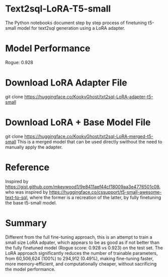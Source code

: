 # Text2sql-LoRA-T5-small
The Python notebooks document step by step process of finetuning t5-small model for text2sql generation using a LoRA adapter.

# Model Performance
Rogue: 0.928

# Download LoRA Adapter File
git clone https://huggingface.co/KookyGhost/txt2sql-LoRA-adapter-t5-small

# Download LoRA + Base Model File 
git clone https://huggingface.co/KookyGhost/txt2sql-LoRA-merged-t5-small
This is a merged model that can be used directly swithout the need to manually apply the adapter.

# Reference
Inspired by https://gist.github.com/mkeywood1/9e8411aef44cf18009aa3e4776501c08, who was inspired by https://huggingface.co/cssupport/t5-small-awesome-text-to-sql, where the former is a recreation of the latter, by fully finetuning the base t5-small model.

# Summary
Different from the full fine-tuning approach, this is an attempt to train a small size LoRA adpater, which appears to be as good as if not better than the fully finetuned model (Rogue score: 0.928 vs 0.923) on the test set. The LoRA approach significantly reduces the number of trainable parameters, from 60,506,624 (100%) to 294,912 (0.49%), making fine-tuning faster, more memory-efficient, and computationally cheaper, without sacrificing the model performance.
